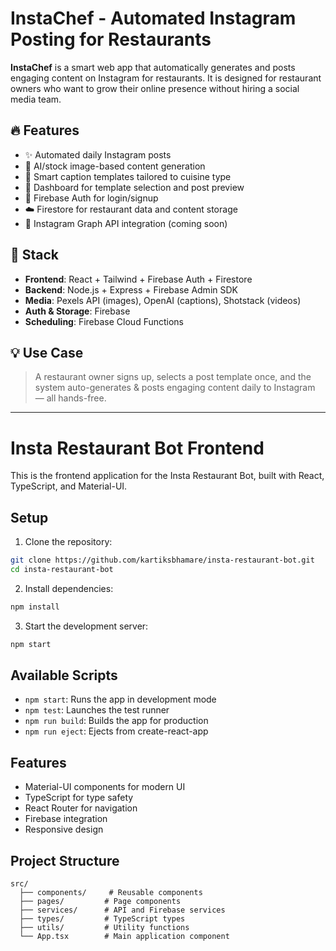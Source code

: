 # InstaChef - Automated Instagram Posting for Restaurants

**InstaChef** is a smart web app that automatically generates and posts engaging content on Instagram for restaurants. It is designed for restaurant owners who want to grow their online presence without hiring a social media team.

## 🔥 Features

- ✨ Automated daily Instagram posts
- 📸 AI/stock image-based content generation
- 🧠 Smart caption templates tailored to cuisine type
- 📅 Dashboard for template selection and post preview
- 🔐 Firebase Auth for login/signup
- ☁️ Firestore for restaurant data and content storage
- 🚀 Instagram Graph API integration (coming soon)

## 🧱 Stack

- **Frontend**: React + Tailwind + Firebase Auth + Firestore
- **Backend**: Node.js + Express + Firebase Admin SDK
- **Media**: Pexels API (images), OpenAI (captions), Shotstack (videos)
- **Auth & Storage**: Firebase
- **Scheduling**: Firebase Cloud Functions

## 💡 Use Case

> A restaurant owner signs up, selects a post template once, and the system auto-generates & posts engaging content daily to Instagram — all hands-free.

---

# Insta Restaurant Bot Frontend

This is the frontend application for the Insta Restaurant Bot, built with React, TypeScript, and Material-UI.

## Setup

1. Clone the repository:
```bash
git clone https://github.com/kartiksbhamare/insta-restaurant-bot.git
cd insta-restaurant-bot
```

2. Install dependencies:
```bash
npm install
```

3. Start the development server:
```bash
npm start
```

## Available Scripts

- `npm start`: Runs the app in development mode
- `npm test`: Launches the test runner
- `npm run build`: Builds the app for production
- `npm run eject`: Ejects from create-react-app

## Features

- Material-UI components for modern UI
- TypeScript for type safety
- React Router for navigation
- Firebase integration
- Responsive design

## Project Structure

```
src/
  ├── components/     # Reusable components
  ├── pages/         # Page components
  ├── services/      # API and Firebase services
  ├── types/         # TypeScript types
  ├── utils/         # Utility functions
  └── App.tsx        # Main application component
```
